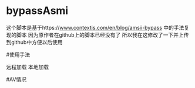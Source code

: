 # bypassAsmi

这个脚本是基于https://www.contextis.com/en/blog/amsii-bypass  中的手法复现的脚本
因为原作者在github上的脚本已经没有了
所以我在这修改了一下并上传到github中方便以后使用

#使用手法

远程加载
本地加载

#AV情况

